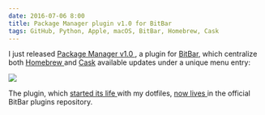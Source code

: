 ```yaml
---
date: 2016-07-06 8:00
title: Package Manager plugin v1.0 for BitBar
tags: GitHub, Python, Apple, macOS, BitBar, Homebrew, Cask
---
```


I just released [Package Manager v1.0
](https://getbitbar.com/plugins/Dev/MetaPackageManager/meta_package_manager.7h.py),
a plugin for [BitBar](https://getbitbar.com/), which centralize both [Homebrew
](https://brew.sh/) and [Cask](https://caskroom.github.io/) available updates
under a unique menu entry:

![](/uploads/2016/package_manager_plugin_bitbar_v1_screenshot.png)

The plugin, which [started its life
](https://github.com/kdeldycke/dotfiles/blob/master/dotfiles-osx/.bitbar/package_manager.7h.py)
with my dotfiles, [now lives
](https://github.com/matryer/bitbar-plugins/tree/master/Dev/MetaPackageManager)
in the official BitBar plugins repository.
